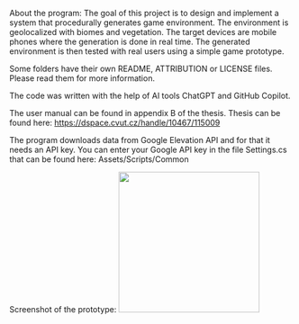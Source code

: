 About the program:
The goal of this project is to design and implement a system that procedurally generates game environment.
The environment is geolocalized with biomes and vegetation.
The target devices are mobile phones where the generation is done in real time. 
The generated environment is then tested with real users using a simple game prototype.

Some folders have their own README, ATTRIBUTION or LICENSE files. Please read them for more information.

The code was written with the help of AI tools ChatGPT and GitHub Copilot.

The user manual can be found in appendix B of the thesis. Thesis can be found here: https://dspace.cvut.cz/handle/10467/115009

The program downloads data from Google Elevation API and for that it needs an API key. 
You can enter your Google API key in the file Settings.cs that can be found here: Assets/Scripts/Common

Screenshot of the prototype:
<img src="https://github.com/user-attachments/assets/538aa1fb-94ca-4aee-bee3-4cf24ca9fcfb" width="250" />
